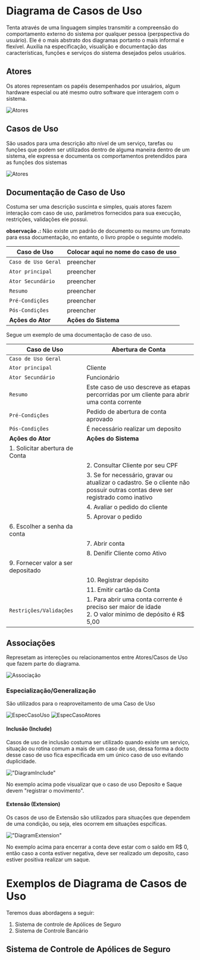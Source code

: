 # Diagrama de Casos de Uso

Tenta através de uma linguagem simples transmitir a compreensão do comportamento externo do sistema por qualquer pessoa (perpspectiva do usuário).
Ele é o mais abstrato dos diagramas portanto o mais informal e flexível.
Auxilia na especificação, visualição e documentação das características, funções e serviços do sistema desejados pelos usuários.


## Atores
Os atores representam os papéis desempenhados por usuários, algum hardware especial ou até mesmo outro software que interagem com o sistema.

![Atores](../images/CasosDeUso/Fig31.png "Atores")


## Casos de Uso
São usados para uma descrição alto nível de um serviço, tarefas ou funções que podem ser utilizados dentro de alguma maneira dentro de um sistema, ele expressa e documenta  os comportamentos pretendidos para as funções dos sistemas

![Atores](../images/CasosDeUso/Fig32.png "Atores")

## Documentação de Caso de Uso

Costuma ser uma descrição suscinta e simples, quais atores fazem  interação com caso de uso, parâmetros fornecidos para sua execução, restrições, validações ele possui.

**observação .:** Não existe um padrão de documento ou mesmo um formato para essa documentação, no entanto, o livro propõe o seguinte modelo.

Caso de Uso| Colocar aqui no nome do caso de uso
 --- | --- 
`Caso de Uso Geral` | preencher
`Ator principal` | preencher
`Ator Secundário` | preencher
`Resumo` | preencher
`Pré-Condições` | preencher
`Pós-Condições` | preencher
**Ações do Ator** | **Ações do Sistema**

Segue um exemplo de uma documentação de caso de uso.

Caso de Uso| Abertura de Conta
 --- | --- 
`Caso de Uso Geral` | 
`Ator principal` | Cliente
`Ator Secundário` | Funcionário
`Resumo` | Este caso de uso descreve as etapas percorridas por um cliente para abrir uma conta corrente
`Pré-Condições` | Pedido de abertura de conta aprovado
`Pós-Condições` | É necessário realizar um deposito
**Ações do Ator** | **Ações do Sistema**
1\. Solicitar abertura de Conta | &nbsp;
 &nbsp; | 2\. Consultar Cliente por seu CPF
 &nbsp; | 3\. Se for necessário, gravar ou atualizar o cadastro. Se o cliente não possuir outras contas deve ser registrado como inativo
 &nbsp; | 4\. Avaliar o pedido do cliente
 &nbsp; | 5\. Aprovar o pedido
 6\. Escolher a senha da conta | &nbsp;
 &nbsp; | 7\. Abrir conta
 &nbsp; | 8\. Denifir Cliente como Ativo
 9\. Fornecer valor a ser depositado | &nbsp;
 &nbsp; | 10\. Registrar depósito
 &nbsp; | 11\. Emitir cartão da Conta
 `Restriçôes/Validações` | 1. Para abrir uma conta corrente é preciso ser maior de idade <br> 2. O valor minimo de depósito é R$ 5,00

## Associações

Represetam as intereções ou relacionamentos entre Atores/Casos de Uso que fazem parte do diagrama.

![Associação](../images/CasosDeUso/Fig33.png "Associação")

### Especialização/Generalização
São utilizados para o reaproveitamento de uma Caso de Uso

![EspecCasoUso](../images/CasosDeUso/Fig34.png "EspecCasoUso")
![EspecCasoAtores](../images/CasosDeUso/Fig35.png "EspecCasoAtores")

#### Inclusão (Include)
Casos de uso de inclusão costuma ser utilizado quando existe um serviço, situação ou rotina comum a mais de um caso de uso, dessa forma a docto desse caso de uso fica especificada em um único caso de uso evitando duplicidade.

!["DiagramInclude"](../images/CasosDeUso/Fig36.png "Diagrama Inclusão")

No exemplo acima pode visualizar que o caso de uso Deposito e Saque devem "registrar o movimento".

#### Extensão (Extension)
Os casos de uso de Extensão são utilizados para situações que dependem de uma condição, ou seja, eles ocorrem em situações espcíficas.

!["DiagramExtension"](../images/CasosDeUso/Fig37.png "Diagrama Extensão")

No exemplo acima para encerrar a conta deve estar com o saldo em R$ 0, então caso a conta estiver negativa, deve ser realizado um deposito, caso estiver positiva realizar um saque.


# Exemplos de Diagrama de Casos de Uso

Teremos duas abordagens a seguir: 
1. Sistema de controle de Apólices de Seguro
2. Sistema de Controle Bancário


## Sistema de Controle de Apólices de Seguro
